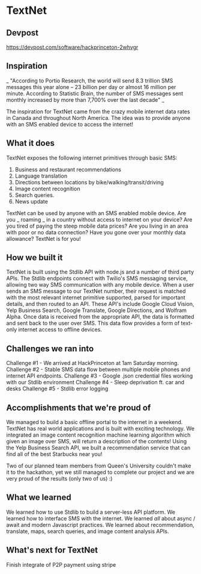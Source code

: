 # TextNet

## Devpost
https://devpost.com/software/hackprinceton-2whvgr

## Inspiration

_ "According to Portio Research, the world will send 8.3 trillion SMS messages this year alone – 23 billion per day or almost 16 million per minute. According to Statistic Brain, the number of SMS messages sent monthly increased by more than 7,700% over the last decade" _ 

The inspiration for TextNet came from the crazy mobile internet data rates in Canada and throughout North America.    The idea was to provide anyone with an SMS enabled device to access the internet!

## What it does
TextNet exposes the following internet primitives through basic SMS: 
1. Business and restaurant recommendations
2. Language translation
3. Directions between locations by bike/walking/transit/driving
4. Image content recognition
5. Search queries.
6. News update

TextNet can be used by anyone with an SMS enabled mobile device.  Are you _ roaming _ in a country without access to internet on your device? Are you tired of paying the steep mobile data prices?  Are you living in an area with poor or no data connection?  Have you gone over your monthly data allowance?  TextNet is for you!

## How we built it
TextNet is built using the Stdlib API with node.js and a number of third party APIs.  The Stdlib endpoints connect with Twilio's SMS messaging service, allowing two way SMS communication with any mobile device.  When a user sends an SMS message to our TextNet number, their request is matched with the most relevant internet primitive supported, parsed for important details, and then routed to an API.  These API's include Google Cloud Vision, Yelp Business Search, Google Translate, Google Directions, and Wolfram Alpha.  Once data is received from the appropriate API, the data is formatted and sent back to the user over SMS.  This data flow provides a form of text-only internet access to offline devices.

## Challenges we ran into
Challenge #1 - We arrived at HackPrinceton at 1am Saturday morning.
Challenge #2 - Stable SMS data flow between multiple mobile phones and internet API endpoints.
Challenge #3 - Google .json credential files working with our Stdlib environment
Challenge #4 - Sleep deprivation ft. car and desks
Challenge #5 -  Stdlib error logging

## Accomplishments that we're proud of
We managed to build a basic offline portal to the internet in a weekend.  TextNet has real world applications and is built with exciting technology.  We integrated an image content recognition machine learning algorithm which given an image over SMS, will return a description of the contents!  Using the Yelp Business Search API, we built a recommendation service that can find all of the best Starbucks near you!

Two of our planned team members from Queen's University couldn't make it to the hackathon, yet we still managed to complete our project and we are very proud of the results (only two of us) :)

## What we learned
We learned how to use Stdlib to build a server-less API platform.  We learned how to interface SMS with the internet.  We learned *all* about async / await and modern Javascript practices.  We learned about recommendation, translate, maps, search queries, and image content analysis APIs.

## What's next for TextNet
Finish integrate of P2P payment using stripe 
